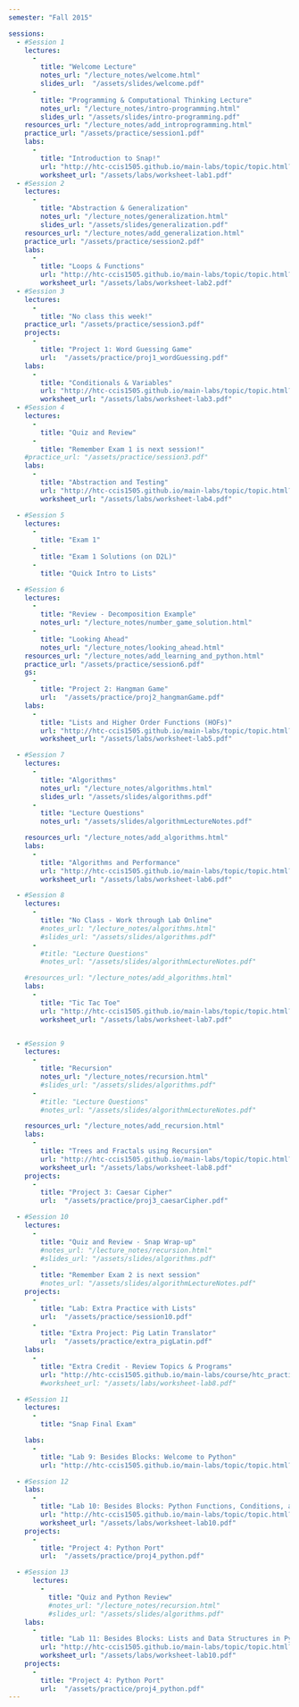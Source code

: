 ```yaml
---
semester: "Fall 2015"

sessions:
  - #Session 1
    lectures:
      -
        title: "Welcome Lecture"
        notes_url: "/lecture_notes/welcome.html"
        slides_url:  "/assets/slides/welcome.pdf"
      -
        title: "Programming & Computational Thinking Lecture"
        notes_url: "/lecture_notes/intro-programming.html"
        slides_url: "/assets/slides/intro-programming.pdf"
    resources_url: "/lecture_notes/add_introprogramming.html"
    practice_url: "/assets/practice/session1.pdf"
    labs:
      -
        title: "Introduction to Snap!"
        url: "http://htc-ccis1505.github.io/main-labs/topic/topic.html?topic=htc_fund/intro_pair/1-introduction-v2.topic&course=htc_f15.html&novideo&noreading&noassignment"
        worksheet_url: "/assets/labs/worksheet-lab1.pdf"
  - #Session 2
    lectures:
      -
        title: "Abstraction & Generalization"
        notes_url: "/lecture_notes/generalization.html"
        slides_url: "/assets/slides/generalization.pdf"
    resources_url: "/lecture_notes/add_generalization.html"
    practice_url: "/assets/practice/session2.pdf"
    labs:
      -
        title: "Loops & Functions"
        url: "http://htc-ccis1505.github.io/main-labs/topic/topic.html?topic=htc_fund/intro_pair/2-loops-variables.topic&course=htc_f15.html&novideo&noreading&noassignment"
        worksheet_url: "/assets/labs/worksheet-lab2.pdf"
  - #Session 3
    lectures:
      -
        title: "No class this week!"
    practice_url: "/assets/practice/session3.pdf"
    projects:
      -
        title: "Project 1: Word Guessing Game"
        url:  "/assets/practice/proj1_wordGuessing.pdf"
    labs:
      -
        title: "Conditionals & Variables"
        url: "http://htc-ccis1505.github.io/main-labs/topic/topic.html?topic=htc_fund/intro_pair/3-conditionals.topic&course=htc_f15.html&novideo&noreading&noassignment"
        worksheet_url: "/assets/labs/worksheet-lab3.pdf"
  - #Session 4
    lectures:
      -
        title: "Quiz and Review"
      -
        title: "Remember Exam 1 is next session!"
    #practice_url: "/assets/practice/session3.pdf"
    labs:
      -
        title: "Abstraction and Testing"
        url: "http://htc-ccis1505.github.io/main-labs/topic/topic.html?topic=htc_fund/intro_pair/4-abstraction-testing.topic&course=htc_f15.html&novideo&noreading&noassignment"
        worksheet_url: "/assets/labs/worksheet-lab4.pdf"

  - #Session 5
    lectures:
      -
        title: "Exam 1"
      -
        title: "Exam 1 Solutions (on D2L)"
      -
        title: "Quick Intro to Lists"

  - #Session 6
    lectures:
      -
        title: "Review - Decomposition Example"
        notes_url: "/lecture_notes/number_game_solution.html"
      -
        title: "Looking Ahead"
        notes_url: "/lecture_notes/looking_ahead.html"
    resources_url: "/lecture_notes/add_learning_and_python.html"
    practice_url: "/assets/practice/session6.pdf"
    gs:
      -
        title: "Project 2: Hangman Game"
        url:  "/assets/practice/proj2_hangmanGame.pdf"
    labs:
      -
        title: "Lists and Higher Order Functions (HOFs)"
        url: "http://htc-ccis1505.github.io/main-labs/topic/topic.html?topic=htc_fund/lists/lists-I.topic&course=htc_f15.html&novideo&noreading&noassignment"
        worksheet_url: "/assets/labs/worksheet-lab5.pdf"

  - #Session 7
    lectures:
      -
        title: "Algorithms"
        notes_url: "/lecture_notes/algorithms.html"
        slides_url: "/assets/slides/algorithms.pdf"
      -
        title: "Lecture Questions"
        notes_url: "/assets/slides/algorithmLectureNotes.pdf"

    resources_url: "/lecture_notes/add_algorithms.html"
    labs:
      -
        title: "Algorithms and Performance"
        url: "http://htc-ccis1505.github.io/main-labs/topic/topic.html?topic=htc_fund/areas/algorithms.topic&course=htc_f15.html&novideo&noreading&noassignment"
        worksheet_url: "/assets/labs/worksheet-lab6.pdf"

  - #Session 8
    lectures:
      -
        title: "No Class - Work through Lab Online"
        #notes_url: "/lecture_notes/algorithms.html"
        #slides_url: "/assets/slides/algorithms.pdf"
      -
        #title: "Lecture Questions"
        #notes_url: "/assets/slides/algorithmLectureNotes.pdf"

    #resources_url: "/lecture_notes/add_algorithms.html"
    labs:
      -
        title: "Tic Tac Toe"
        url: "http://htc-ccis1505.github.io/main-labs/topic/topic.html?topic=htc_fund/lists/tic-tac-toe.topic&course=htc_f15.html&novideo&noreading&noassignment"
        worksheet_url: "/assets/labs/worksheet-lab7.pdf"


  - #Session 9
    lectures:
      -
        title: "Recursion"
        notes_url: "/lecture_notes/recursion.html"
        #slides_url: "/assets/slides/algorithms.pdf"
      -
        #title: "Lecture Questions"
        #notes_url: "/assets/slides/algorithmLectureNotes.pdf"

    resources_url: "/lecture_notes/add_recursion.html"
    labs:
      -
        title: "Trees and Fractals using Recursion"
        url: "http://htc-ccis1505.github.io/main-labs/topic/topic.html?topic=htc_fund/recursion/recursion-trees-fractals.topic&course=htc_f15.html&novideo&noreading&noassignment"
        worksheet_url: "/assets/labs/worksheet-lab8.pdf"
    projects:
      -
        title: "Project 3: Caesar Cipher"
        url:  "/assets/practice/proj3_caesarCipher.pdf"

  - #Session 10
    lectures:
      -
        title: "Quiz and Review - Snap Wrap-up"
        #notes_url: "/lecture_notes/recursion.html"
        #slides_url: "/assets/slides/algorithms.pdf"
      -
        title: "Remember Exam 2 is next session"
        #notes_url: "/assets/slides/algorithmLectureNotes.pdf"
    projects:
      -
        title: "Lab: Extra Practice with Lists"
        url:  "/assets/practice/session10.pdf"
      -
        title: "Extra Project: Pig Latin Translator"
        url:  "/assets/practice/extra_pigLatin.pdf"
    labs:
      -
        title: "Extra Credit - Review Topics & Programs"
        url: "http://htc-ccis1505.github.io/main-labs/course/htc_practice_f15.html"
        #worksheet_url: "/assets/labs/worksheet-lab8.pdf"

  - #Session 11
    lectures:
      -
        title: "Snap Final Exam"

    labs:
      -
        title: "Lab 9: Besides Blocks: Welcome to Python"
        url: "http://htc-ccis1505.github.io/main-labs/topic/topic.html?topic=htc_fund/python/welcome.topic&course=htc_f15.html&novideo&noreading&noassignment"

  - #Session 12
    labs:
      -
        title: "Lab 10: Besides Blocks: Python Functions, Conditions, and More Loops"
        url: "http://htc-ccis1505.github.io/main-labs/topic/topic.html?topic=htc_fund/python/functions-conds-loops.topic&course=htc_f15.html&novideo&noreading&noassignment"
        worksheet_url: "/assets/labs/worksheet-lab10.pdf"
    projects:
      -
        title: "Project 4: Python Port"
        url:  "/assets/practice/proj4_python.pdf"

  - #Session 13
      lectures:
        -
          title: "Quiz and Python Review"
          #notes_url: "/lecture_notes/recursion.html"
          #slides_url: "/assets/slides/algorithms.pdf"
    labs:
      -
        title: "Lab 11: Besides Blocks: Lists and Data Structures in Python"
        url: "http://htc-ccis1505.github.io/main-labs/topic/topic.html?topic=htc_fund/python/besides-blocks-data-struct.topic&course=htc_f15.html&novideo&noreading&noassignment"
        worksheet_url: "/assets/labs/worksheet-lab10.pdf"
    projects:
      -
        title: "Project 4: Python Port"
        url:  "/assets/practice/proj4_python.pdf"
---
```

